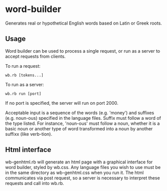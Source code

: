 word-builder
============

Generates real or hypothetical English words based on Latin or Greek roots.

Usage
-----

Word builder can be used to process a single request, or run as a server to accept requests from clients.

To run a request:
    
    wb.rb [tokens...]

To run as a server:

    wb.rb run [port]
	
If no port is specified, the server will run on port 2000.
	
Acceptable input is a sequence of the words (e.g. 'money') and suffixes (e.g. noun-ous) specified in the language files.
Suffix must follow a word of the type listed. For instance, 'noun-ous' must follow a noun, whether it is a basic noun
or another type of word transformed into a noun by another suffixx (like verb-tion).

Html interface
--------------

wb-genhtml.rb will generate an html page with a graphical interface for word builder, styled by wb.css. Any language
files you wish to use must be in the same directory as wb-genhtml.css when you run it. The html communicates via post
request, so a server is necessary to interpret these requests and call into wb.rb.